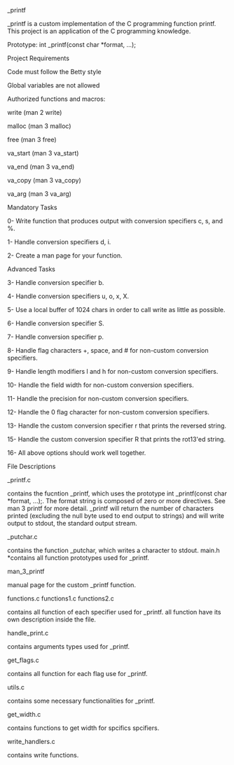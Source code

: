 \_printf

\_printf is a custom implementation of the C programming function printf. This project is an application of the C programming knowledge.

Prototype: int \_printf(const char \*format, ...);

Project Requirements

Code must follow the Betty style

Global variables are not allowed

Authorized functions and macros:

write (man 2 write)

malloc (man 3 malloc)

free (man 3 free)

va_start (man 3 va_start)

va_end (man 3 va_end)

va_copy (man 3 va_copy)

va_arg (man 3 va_arg)

Mandatory Tasks

0- Write function that produces output with conversion specifiers c, s, and %.

1- Handle conversion specifiers d, i.

2- Create a man page for your function.

Advanced Tasks

3- Handle conversion specifier b.

4- Handle conversion specifiers u, o, x, X.

5- Use a local buffer of 1024 chars in order to call write as little as possible.

6- Handle conversion specifier S.

7- Handle conversion specifier p.

8- Handle flag characters +, space, and # for non-custom conversion specifiers.

9- Handle length modifiers l and h for non-custom conversion specifiers.

10- Handle the field width for non-custom conversion specifiers.

11- Handle the precision for non-custom conversion specifiers.

12- Handle the 0 flag character for non-custom conversion specifiers.

13- Handle the custom conversion specifier r that prints the reversed string.

15- Handle the custom conversion specifier R that prints the rot13'ed string.

16- All above options should work well together.

File Descriptions

\_printf.c

contains the fucntion \_printf, which uses the prototype int \_printf(const char \*format, ...);. The format string is composed of zero or more directives. See man 3 printf for more detail. \_printf will return the number of characters printed (excluding the null byte used to end output to strings) and will write output to stdout, the standard output stream.

\_putchar.c

contains the function \_putchar, which writes a character to stdout. main.h \*contains all function prototypes used for \_printf.

man_3_printf

manual page for the custom \_printf function.

functions.c functions1.c functions2.c

contains all function of each specifier used for \_printf. all function have its own description inside the file.

handle_print.c

contains arguments types used for \_printf.

get_flags.c

contains all function for each flag use for \_printf.

utils.c

contains some necessary functionalities for \_printf.

get_width.c

contains functions to get width for spcifics spcifiers.

write_handlers.c

contains write functions.
